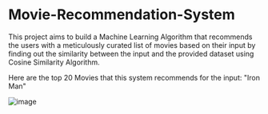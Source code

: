 # Movie-Recommendation-System
This project aims to build a Machine Learning Algorithm that recommends the users with a meticulously curated list of movies based on their input by finding out the similarity between the input and the provided dataset using Cosine Similarity Algorithm.

Here are the top 20 Movies that this system recommends for the input: "Iron Man"

![image](https://github.com/Ausaf-10/Movie-Recommendation-System/assets/102360335/ec80f358-5277-4fe8-a7d5-346d2ac5a032)
